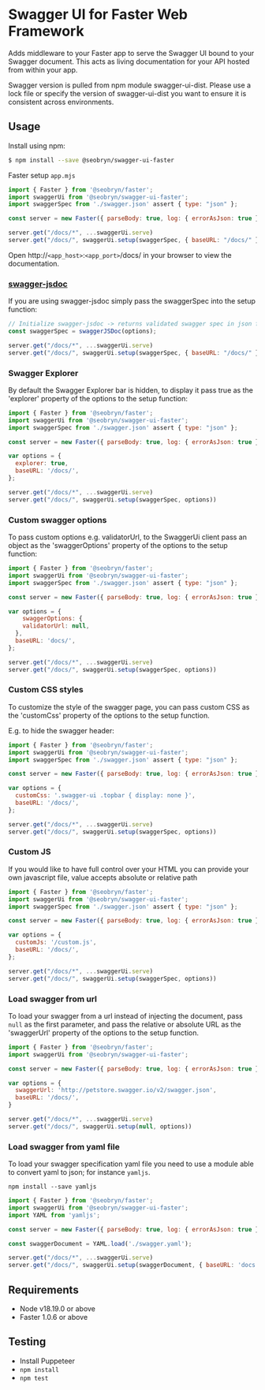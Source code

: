 # Swagger UI for Faster Web Framework

Adds middleware to your Faster app to serve the Swagger UI bound to your Swagger document. This acts as living documentation for your API hosted from within your app.

Swagger version is pulled from npm module swagger-ui-dist. Please use a lock file or specify the version of swagger-ui-dist you want to ensure it is consistent across environments.

## Usage

Install using npm:

```bash
$ npm install --save @seobryn/swagger-ui-faster
```

Faster setup `app.mjs`

```javascript
import { Faster } from '@seobryn/faster';
import swaggerUi from '@seobryn/swagger-ui-faster';
import swaggerSpec from './swagger.json' assert { type: "json" };

const server = new Faster({ parseBody: true, log: { errorAsJson: true } });

server.get("/docs/*", ...swaggerUi.serve)
server.get("/docs/", swaggerUi.setup(swaggerSpec, { baseURL: "/docs/" }))
```

Open http://`<app_host>`:`<app_port>`/docs/ in your browser to view the documentation.

### [swagger-jsdoc](https://www.npmjs.com/package/swagger-jsdoc)

If you are using swagger-jsdoc simply pass the swaggerSpec into the setup function:

```javascript
// Initialize swagger-jsdoc -> returns validated swagger spec in json format
const swaggerSpec = swaggerJSDoc(options);

server.get("/docs/*", ...swaggerUi.serve)
server.get("/docs/", swaggerUi.setup(swaggerSpec, { baseURL: "/docs/" }))
```

### Swagger Explorer

By default the Swagger Explorer bar is hidden, to display it pass true as the 'explorer' property of the options to the setup function:

```javascript
import { Faster } from '@seobryn/faster';
import swaggerUi from '@seobryn/swagger-ui-faster';
import swaggerSpec from './swagger.json' assert { type: "json" };

const server = new Faster({ parseBody: true, log: { errorAsJson: true } });

var options = {
  explorer: true,
  baseURL: '/docs/',
};

server.get("/docs/*", ...swaggerUi.serve)
server.get("/docs/", swaggerUi.setup(swaggerSpec, options))
```

### Custom swagger options

To pass custom options e.g. validatorUrl, to the SwaggerUi client pass an object as the 'swaggerOptions' property of the options to the setup function:

```javascript
import { Faster } from '@seobryn/faster';
import swaggerUi from '@seobryn/swagger-ui-faster';
import swaggerSpec from './swagger.json' assert { type: "json" };

const server = new Faster({ parseBody: true, log: { errorAsJson: true } });

var options = {
	swaggerOptions: {
    validatorUrl: null,
  },
  baseURL: 'docs/',
};

server.get("/docs/*", ...swaggerUi.serve)
server.get("/docs/", swaggerUi.setup(swaggerSpec, options))
```

### Custom CSS styles

To customize the style of the swagger page, you can pass custom CSS as the 'customCss' property of the options to the setup function.

E.g. to hide the swagger header:

```javascript
import { Faster } from '@seobryn/faster';
import swaggerUi from '@seobryn/swagger-ui-faster';
import swaggerSpec from './swagger.json' assert { type: "json" };

const server = new Faster({ parseBody: true, log: { errorAsJson: true } });

var options = {
  customCss: '.swagger-ui .topbar { display: none }',
  baseURL: '/docs/',
};

server.get("/docs/*", ...swaggerUi.serve)
server.get("/docs/", swaggerUi.setup(swaggerSpec, options))
```

### Custom JS

If you would like to have full control over your HTML you can provide your own javascript file, value accepts absolute or relative path

```javascript
import { Faster } from '@seobryn/faster';
import swaggerUi from '@seobryn/swagger-ui-faster';
import swaggerSpec from './swagger.json' assert { type: "json" };

const server = new Faster({ parseBody: true, log: { errorAsJson: true } });

var options = {
  customJs: '/custom.js',
  baseURL: '/docs/',
};

server.get("/docs/*", ...swaggerUi.serve)
server.get("/docs/", swaggerUi.setup(swaggerSpec, options))
```

### Load swagger from url

To load your swagger from a url instead of injecting the document, pass `null` as the first parameter, and pass the relative or absolute URL as the 'swaggerUrl' property of the options to the setup function.

```javascript
import { Faster } from '@seobryn/faster';
import swaggerUi from '@seobryn/swagger-ui-faster';

const server = new Faster({ parseBody: true, log: { errorAsJson: true } });

var options = {
  swaggerUrl: 'http://petstore.swagger.io/v2/swagger.json',
  baseURL: '/docs/',
}

server.get("/docs/*", ...swaggerUi.serve)
server.get("/docs/", swaggerUi.setup(null, options))
```

### Load swagger from yaml file

To load your swagger specification yaml file you need to use a module able to convert yaml to json; for instance `yamljs`.

    npm install --save yamljs

```javascript
import { Faster } from '@seobryn/faster';
import swaggerUi from '@seobryn/swagger-ui-faster';
import YAML from 'yamljs';

const server = new Faster({ parseBody: true, log: { errorAsJson: true } });

const swaggerDocument = YAML.load('./swagger.yaml');

server.get("/docs/*", ...swaggerUi.serve)
server.get("/docs/", swaggerUi.setup(swaggerDocument, { baseURL: 'docs' }))
```

## Requirements

* Node v18.19.0 or above
* Faster 1.0.6 or above

## Testing

* Install Puppeteer
* `npm install`
* `npm test`
